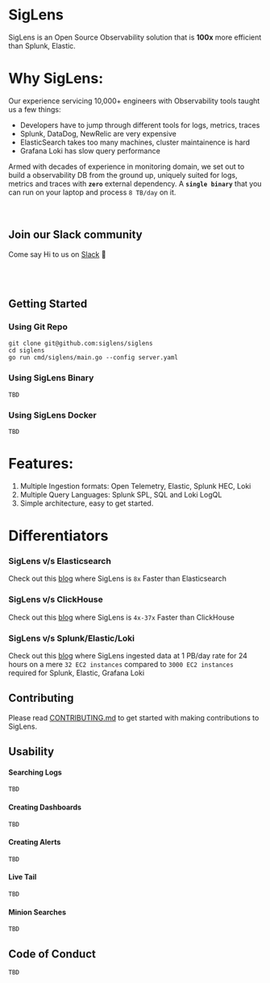 # SigLens

SigLens is an Open Source Observability solution that is **100x** more efficient than Splunk, Elastic. 

# Why SigLens:
Our experience servicing 10,000+ engineers with Observability tools taught us a few things:

- Developers have to jump through different tools for logs, metrics, traces
- Splunk, DataDog, NewRelic are very expensive
- ElasticSearch takes too many machines, cluster maintainence is hard
- Grafana Loki has slow query performance

Armed with decades of experience in monitoring domain, we set out to build a observability DB from the ground up, uniquely suited for logs, metrics and traces with **`zero`** external dependency. A **`single binary`** that you can run on your laptop and process `8 TB/day` on it.  
<br /><br />


## Join our Slack community

Come say Hi to us on [Slack](https://www.siglens.com/slack) 👋

<br /><br />

## Getting Started

### Using Git Repo
```
git clone git@github.com:siglens/siglens
cd siglens
go run cmd/siglens/main.go --config server.yaml
```

### Using SigLens Binary
`TBD`

### Using SigLens Docker
`TBD`

# Features:

1. Multiple Ingestion formats: Open Telemetry, Elastic, Splunk HEC, Loki
2. Multiple Query Languages: Splunk SPL, SQL and Loki LogQL
3. Simple architecture, easy to get started.

# Differentiators

### SigLens v/s Elasticsearch 
Check out this [blog](https://www.sigscalr.io/blog/sigscalr-vs-elasticsearch.html) where SigLens is ` 8x ` Faster than Elasticsearch

### SigLens v/s ClickHouse 
Check out this [blog](https://www.sigscalr.io/blog/sigscalr-vs-clickhouse.html) where SigLens is `4x-37x` Faster than ClickHouse

### SigLens v/s Splunk/Elastic/Loki  
Check out this [blog](https://www.sigscalr.io/blog/petabyte-of-observability-data.html) where SigLens ingested data at 1 PB/day rate for 24 hours on a mere `32 EC2 instances` compared to `3000 EC2 instances` required for Splunk, Elastic, Grafana Loki

## Contributing

Please read [CONTRIBUTING.md](CONTRIBUTING.md) to get started with making contributions to SigLens.

## Usability

#### Searching Logs
`TBD`

#### Creating Dashboards
`TBD`

#### Creating Alerts
`TBD`

#### Live Tail
`TBD`

#### Minion Searches
`TBD`



## Code of Conduct
`TBD`


